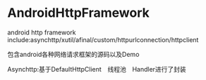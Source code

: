 AndroidHttpFramework
====================

android http framework include:asynchttp/xutil/afinal/custom/httpurlconnection/httpclient


包含android各种网络请求框架的源码以及Demo

Asynchttp:基于DefaultHttpClient　线程池　Handler进行了封装


